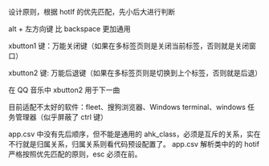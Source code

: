 设计原则，根据 hotIf 的优先匹配，先小后大进行判断

alt + 左方向键 比 backspace 更加通用

xbutton1 键：万能关闭键（如果在多标签页则是关闭当前标签，否则就是关闭窗口）

xbutton2 键: 万能后退键（如果在多标签页则是切换到上个标签，否则就是后退）

在 QQ 音乐中 xbutton2 用于下一曲

目前适配不太好的软件：fleet、搜狗浏览器、Windows terminal、windows 任务管理器（似乎屏蔽了 ctrl 键）

app.csv 中没有先后顺序，但不能是通用的 ahk_class，必须是互斥的关系，实在不行就是归属关系，归属关系则看代码预设配置了。
app.csv 解析类中的的 hotif 严格按照优先匹配的原则，esc 必须在前。
